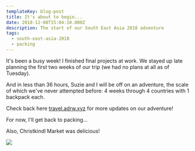 ```yaml
---
templateKey: blog-post
title: It's about to begin...
date: 2018-12-08T15:04:10.000Z
description: The start of our South East Asia 2018 adventure
tags:
  - south-east-asia-2018
  - packing
---
```


It's been a busy week! I finished final projects at work. We stayed up late planning the first two weeks of our trip (we had no plans at all as of Tuesday).

And in less than 36 hours, Suzie and I will be off on an adventure, the scale of which we've never attempted before: 4 weeks through 4 countries with 1 backpack each.

Check back here [travel.adrw.xyz](http://travel.adrw.xyz) for more updates on our adventure!

For now, I'll get back to packing...

Also, Christkindl Market was delicious!

![](/img/0f402635-921f-4b15-ab98-b325da468d29.jpeg)
